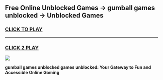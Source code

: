 
## Free Online Unblocked Games → gumball games unblocked → Unblocked Games
<h3>
<a href="https://premium.freeplayer.one?title=gumball_games_unblocked&ref=21F">CLICK TO PLAY</a></h3>
<hr>

<h3>
<a href="https://premium.freeplayer.one?title=gumball_games_unblocked&ref=21F">CLICK 2 PLAY</a>
  
</h3>

<a href="https://premium.freeplayer.one?title=gumball_games_unblocked&ref=21F/"><img src="https://clearcache.store/games.png"></a>


**gumball games unblocked games unblocked: Your Gateway to Fun and Accessible Online Gaming**
